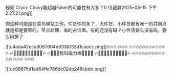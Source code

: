 视频 Cryin: Chovy能超越Faker的可能性有大多？0
![[截屏2025-08-15 下午2.27.21.png]]

你这种可能是在菜鸟驿站工作。件货件的多了，大件货，小件货都有唯一的共同点就是都是要寄的，早点处理，省的占位置。有的还没有码？小件货要么没有码，要么码撕了


![[c4ada42cca3087664e333bf33d1caecc.png]]🔥🔥🔥 🔥🔥🔥
🔥🔥🔥🔥🔥🔥🔥🔥🔥🔥🔥🔥
🔥🔋🔋🔋🔋🔋🔋🔋🔋🔋🔋🔥
🔥🔋🔋🔋我叫磁力棒🔋🔋🔋🔥
🔥🔋🔋🔋🔋🔋🔋🔋🔋🔋🔋🔥
🔥🔥🔥🔥🔥🔥🔥🔥🔥🔥🔥🔥
🔥🔥🔥 🔥🔥🔥


![[ce98675d1ad64ffe786dc02db248cbdb.png]]